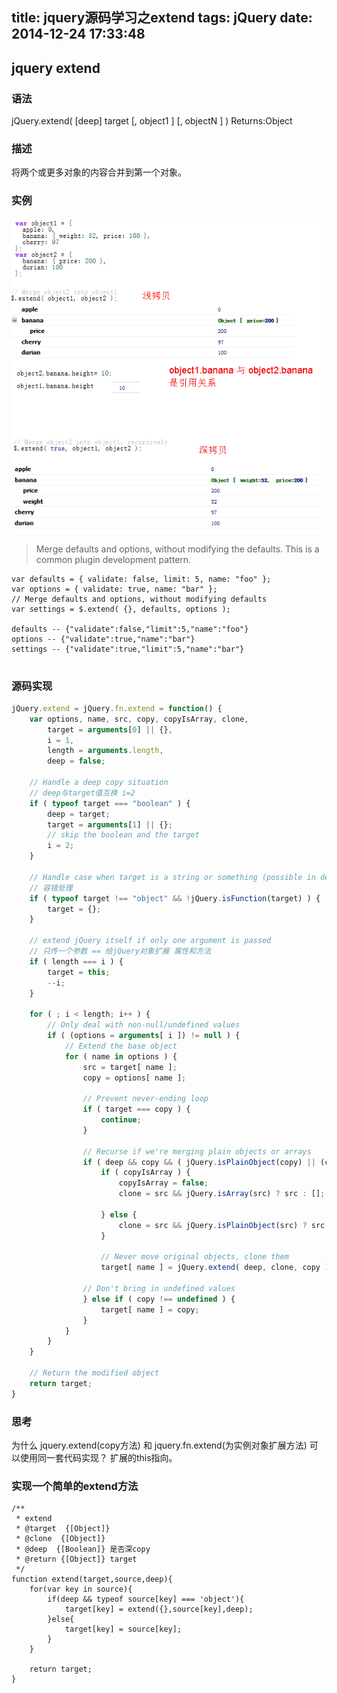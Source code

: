 title: jquery源码学习之extend
tags: jQuery
date: 2014-12-24 17:33:48
---

## jquery extend

### 语法
jQuery.extend( [deep] target [, object1 ] [, objectN ] )  Returns:Object

### 描述
将两个或更多对象的内容合并到第一个对象。

### 实例
![jquery-extend-example](/img/jquery-extend-example.png)

> Merge defaults and options, without modifying the defaults. This is a common plugin development pattern.
```
var defaults = { validate: false, limit: 5, name: "foo" };
var options = { validate: true, name: "bar" };
// Merge defaults and options, without modifying defaults
var settings = $.extend( {}, defaults, options );

defaults -- {"validate":false,"limit":5,"name":"foo"}
options -- {"validate":true,"name":"bar"}
settings -- {"validate":true,"limit":5,"name":"bar"}
 
```

### 源码实现

``` javascript
jQuery.extend = jQuery.fn.extend = function() {
    var options, name, src, copy, copyIsArray, clone,
        target = arguments[0] || {},
        i = 1,
        length = arguments.length,
        deep = false;

    // Handle a deep copy situation
    // deep与target值互换 i=2
    if ( typeof target === "boolean" ) {
        deep = target;
        target = arguments[1] || {};
        // skip the boolean and the target
        i = 2;
    }

    // Handle case when target is a string or something (possible in deep copy)
    // 容错处理
    if ( typeof target !== "object" && !jQuery.isFunction(target) ) {
        target = {};
    }

    // extend jQuery itself if only one argument is passed
    // 只传一个参数 == 给jQuery对象扩展 属性和方法
    if ( length === i ) {
        target = this;
        --i;
    }

    for ( ; i < length; i++ ) {
        // Only deal with non-null/undefined values
        if ( (options = arguments[ i ]) != null ) {
            // Extend the base object
            for ( name in options ) {
                src = target[ name ];
                copy = options[ name ];

                // Prevent never-ending loop
                if ( target === copy ) {
                    continue;
                }

                // Recurse if we're merging plain objects or arrays
                if ( deep && copy && ( jQuery.isPlainObject(copy) || (copyIsArray = jQuery.isArray(copy)) ) ) {
                    if ( copyIsArray ) {
                        copyIsArray = false;
                        clone = src && jQuery.isArray(src) ? src : [];

                    } else {
                        clone = src && jQuery.isPlainObject(src) ? src : {};
                    }

                    // Never move original objects, clone them
                    target[ name ] = jQuery.extend( deep, clone, copy );

                // Don't bring in undefined values
                } else if ( copy !== undefined ) {
                    target[ name ] = copy;
                }
            }
        }
    }

    // Return the modified object
    return target;
}
```

### 思考
为什么 jquery.extend(copy方法) 和 jquery.fn.extend(为实例对象扩展方法) 可以使用同一套代码实现？
扩展的this指向。

### 实现一个简单的extend方法
```
/**
 * extend
 * @target  {[Object]} 
 * @clone  {[Object]}
 * @deep  {[Boolean]} 是否深copy
 * @return {[Object]} target 
 */
function extend(target,source,deep){
    for(var key in source){
        if(deep && typeof source[key] === 'object'){
            target[key] = extend({},source[key],deep);
        }else{
            target[key] = source[key];
        }
    }
   
    return target;
}
```






